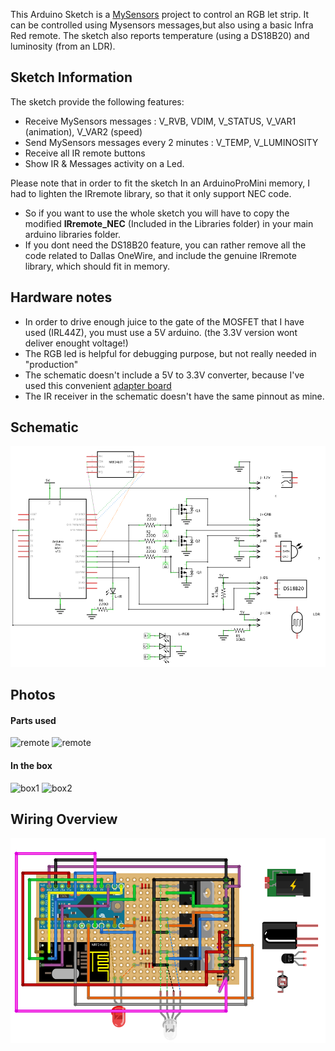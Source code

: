 This Arduino Sketch is a [MySensors](https://www.mysensors.org/) project to control an RGB let strip. It can be controlled using Mysensors messages,but also using a basic Infra Red remote. The sketch also reports temperature (using a DS18B20) and luminosity (from an LDR).

## Sketch Information
The sketch provide the following features:
- Receive MySensors messages : V_RVB, VDIM, V_STATUS, V_VAR1 (animation), V_VAR2 (speed)
- Send MySensors messages every 2 minutes : V_TEMP, V_LUMINOSITY
- Receive all IR remote buttons
- Show IR & Messages activity on a Led.

Please note that in order to fit the sketch In an ArduinoProMini memory, I had to lighten the IRremote library, so that it only support NEC code.
- So if you want to use the whole sketch you will have to copy the modified **IRremote_NEC** (Included in the Libraries folder) in your main arduino libraries folder.
- If you dont need the DS18B20 feature, you can rather remove all the code related to Dallas OneWire, and include the genuine IRremote library, which should fit in memory.



## Hardware notes
- In order to drive enough juice to the gate of the MOSFET that I have used (IRL44Z), you must use a 5V arduino. (the 3.3V version wont deliver enought voltage!)
- The RGB led is helpful for debugging purpose, but not really needed in "production"
- The schematic doesn't include a 5V to 3.3V converter, because I've used this convenient [adapter board](http://www.aliexpress.com/item/New-Socket-Adapter-plate-Board-for-8Pin-NRF24L01-Wireless-Transceive-module-51/32230227557.html)
- The IR receiver in the schematic doesn't have the same pinnout as mine.



## Schematic
![schematic](images/schematic.png)



## Photos

#### Parts used
![remote](images/remote.png)
![remote](images/radio_adapter.png)

#### In the box
![box1](images/box1.png)
![box2](images/box2.png)



## Wiring Overview
![wiring](images/wiring.png)

